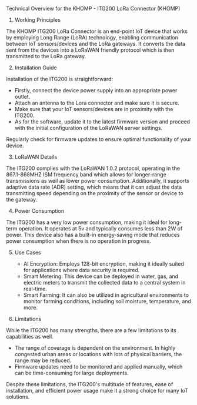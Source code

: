 Technical Overview for the KHOMP - ITG200 LoRa Connector (KHOMP)

1. Working Principles

The KHOMP ITG200 LoRa Connector is an end-point IoT device that works by employing Long Range (LoRA) technology, enabling communication between IoT sensors/devices and the LoRa gateways. It converts the data sent from the devices into a LoRaWAN friendly protocol which is then transmitted to the LoRa gateway. 

2. Installation Guide

Installation of the ITG200 is straightforward:
   - Firstly, connect the device power supply into an appropriate power outlet.
   - Attach an antenna to the Lora connector and make sure it is secure.
   - Make sure that your IoT sensors/devices are in proximity with the ITG200.
   - As for the software, update it to the latest firmware version and proceed with the initial configuration of the LoRaWAN server settings.

Regularly check for firmware updates to ensure optimal functionality of your device.

3. LoRaWAN Details

The ITG200 complies with the LoRaWAN 1.0.2 protocol, operating in the 867.1-868MHZ ISM frequency band which allows for longer-range transmissions as well as lower power consumption. Additionally, it supports adaptive data rate (ADR) setting, which means that it can adjust the data transmitting speed depending on the proximity of the sensor or device to the gateway.

4. Power Consumption

The ITG200 has a very low power consumption, making it ideal for long-term operation. It operates at 5v and typically consumes less than 2W of power. This device also has a built-in energy-saving mode that reduces power consumption when there is no operation in progress.

5. Use Cases

   - AI Encryption: Employs 128-bit encryption, making it ideally suited for applications where data security is required.
   - Smart Metering: This device can be deployed in water, gas, and electric meters to transmit the collected data to a central system in real-time.
   - Smart Farming: It can also be utilized in agricultural environments to monitor farming conditions, including soil moisture, temperature, and more.

6. Limitations

While the ITG200 has many strengths, there are a few limitations to its capabilities as well.
   
   - The range of coverage is dependent on the environment. In highly congested urban areas or locations with lots of physical barriers, the range may be reduced.
   - Firmware updates need to be monitored and applied manually, which can be time-consuming for large deployments.

Despite these limitations, the ITG200's multitude of features, ease of installation, and efficient power usage make it a strong choice for many IoT solutions.
